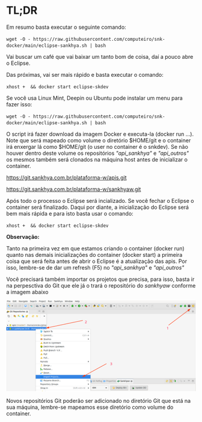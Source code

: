 # TL;DR

Em resumo basta executar o seguinte comando:

`wget -O - https://raw.githubusercontent.com/computeiro/snk-docker/main/eclipse-sankhya.sh | bash`

Vai buscar um café que vai baixar um tanto bom de coisa, daí a pouco abre o Eclipse.

Das próximas, vai ser mais rápido e basta executar o comando:

`xhost +  && docker start eclipse-skdev`

Se você usa Linux Mint, Deepin ou Ubuntu pode instalar um menu para fazer isso:

`wget -O - https://raw.githubusercontent.com/computeiro/snk-docker/main/eclipse-sankhya.sh | bash`



O script irá fazer download da imagem Docker e executa-la (docker run ...).
Note que será mapeado como volume o diretório $HOME/git e o container irá enxergar lá como $HOME/git (o user no container é o snkdev). Se não houver dentro deste volume os repositórios _"api_sankhya"_  e _"api_outros"_ os mesmos também será clonados na máquina host antes de inicializar o container.

https://git.sankhya.com.br/plataforma-w/apis.git

https://git.sankhya.com.br/plataforma-w/sankhyaw.git


Após todo o processo o Eclipse será incializado. 
Se você fechar o Eclipse o container será finalizado. Daqui por diante, a inicialização do Eclipse será bem mais rápida e para isto basta usar o comando:

`xhost +  && docker start eclipse-skdev`


**Observação:**

Tanto na primeira vez em que estamos criando o container (docker run)  quanto nas demais inicializações do container (docker start) a primeira coisa que será feita antes de abrir o Eclipse é a atualização das apis. Por isso, lembre-se de dar um refresh (F5) no _"api_sankhya"_ e _"api_outros"_ 

Você precisará também importar os projetos que precisa, para isso, basta ir na perpesctiva do Git que ele já o trará o repositório do _sankhyaw_ conforme a imagem abaixo

![Importe os projetos do Sankhya Om](docs/eclipse_perpectiva_git.png)

Novos repositórios Git poderão ser adicionado no diretório Git que está na sua máquina, lembre-se mapeamos esse diretório como volume do container.
